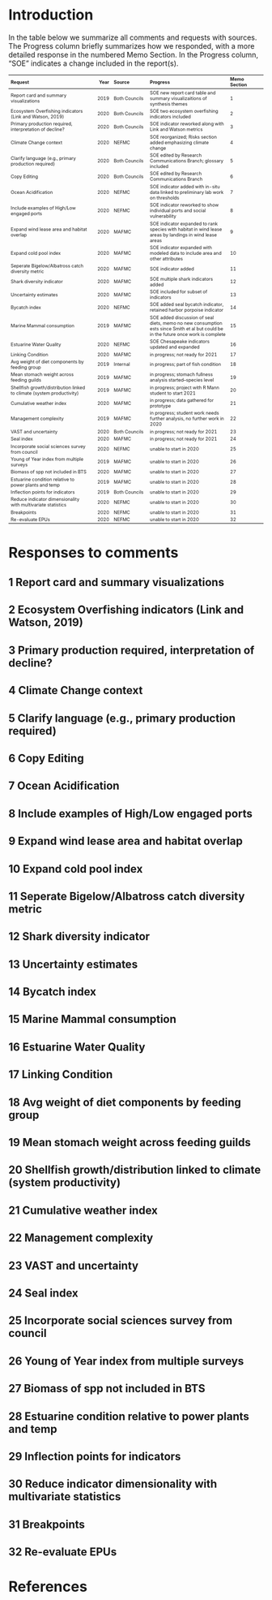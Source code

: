 <!--
NOTES

Use the code=readLines with the setup chunks from ecodata: need to do before each set of figs from a region/subgroup
-->

Introduction
============

In the table below we summarize all comments and requests with sources.
The Progress column briefly summarizes how we responded, with a more
detailed response in the numbered Memo Section. In the Progress column,
“SOE” indicates a change included in the report(s).

<table class="table" style="font-size: 9px; margin-left: auto; margin-right: auto;">
<thead>
<tr>
<th style="text-align:left;font-weight: bold;">
Request
</th>
<th style="text-align:right;font-weight: bold;">
Year
</th>
<th style="text-align:left;font-weight: bold;">
Source
</th>
<th style="text-align:left;font-weight: bold;">
Progress
</th>
<th style="text-align:left;font-weight: bold;">
Memo Section
</th>
</tr>
</thead>
<tbody>
<tr>
<td style="text-align:left;width: 5cm; ">
Report card and summary visualizations
</td>
<td style="text-align:right;width: 1cm; ">
2019
</td>
<td style="text-align:left;width: 2cm; ">
Both Councils
</td>
<td style="text-align:left;width: 5cm; ">
SOE new report card table and summary visualizaitions of synthesis
themes
</td>
<td style="text-align:left;width: 2cm; ">
1
</td>
</tr>
<tr>
<td style="text-align:left;width: 5cm; ">
Ecosystem Overfishing indicators (Link and Watson, 2019)
</td>
<td style="text-align:right;width: 1cm; ">
2020
</td>
<td style="text-align:left;width: 2cm; ">
Both Councils
</td>
<td style="text-align:left;width: 5cm; ">
SOE two ecosystem overfishing indicators included
</td>
<td style="text-align:left;width: 2cm; ">
2
</td>
</tr>
<tr>
<td style="text-align:left;width: 5cm; ">
Primary production required, interpretation of decline?
</td>
<td style="text-align:right;width: 1cm; ">
2020
</td>
<td style="text-align:left;width: 2cm; ">
Both Councils
</td>
<td style="text-align:left;width: 5cm; ">
SOE indicator reworked along with Link and Watson metrics
</td>
<td style="text-align:left;width: 2cm; ">
3
</td>
</tr>
<tr>
<td style="text-align:left;width: 5cm; ">
Climate Change context
</td>
<td style="text-align:right;width: 1cm; ">
2020
</td>
<td style="text-align:left;width: 2cm; ">
NEFMC
</td>
<td style="text-align:left;width: 5cm; ">
SOE reorganized; Risks section added emphasizing climate change
</td>
<td style="text-align:left;width: 2cm; ">
4
</td>
</tr>
<tr>
<td style="text-align:left;width: 5cm; ">
Clarify language (e.g., primary production required)
</td>
<td style="text-align:right;width: 1cm; ">
2020
</td>
<td style="text-align:left;width: 2cm; ">
Both Councils
</td>
<td style="text-align:left;width: 5cm; ">
SOE edited by Research Communications Branch; glossary included
</td>
<td style="text-align:left;width: 2cm; ">
5
</td>
</tr>
<tr>
<td style="text-align:left;width: 5cm; ">
Copy Editing
</td>
<td style="text-align:right;width: 1cm; ">
2020
</td>
<td style="text-align:left;width: 2cm; ">
Both Councils
</td>
<td style="text-align:left;width: 5cm; ">
SOE edited by Research Communications Branch
</td>
<td style="text-align:left;width: 2cm; ">
6
</td>
</tr>
<tr>
<td style="text-align:left;width: 5cm; ">
Ocean Acidification
</td>
<td style="text-align:right;width: 1cm; ">
2020
</td>
<td style="text-align:left;width: 2cm; ">
NEFMC
</td>
<td style="text-align:left;width: 5cm; ">
SOE indicator added with in-situ data linked to preliminary lab work on
thresholds
</td>
<td style="text-align:left;width: 2cm; ">
7
</td>
</tr>
<tr>
<td style="text-align:left;width: 5cm; ">
Include examples of High/Low engaged ports
</td>
<td style="text-align:right;width: 1cm; ">
2020
</td>
<td style="text-align:left;width: 2cm; ">
NEFMC
</td>
<td style="text-align:left;width: 5cm; ">
SOE indicator reworked to show individual ports and social vulnerability
</td>
<td style="text-align:left;width: 2cm; ">
8
</td>
</tr>
<tr>
<td style="text-align:left;width: 5cm; ">
Expand wind lease area and habitat overlap
</td>
<td style="text-align:right;width: 1cm; ">
2020
</td>
<td style="text-align:left;width: 2cm; ">
MAFMC
</td>
<td style="text-align:left;width: 5cm; ">
SOE indicator expanded to rank species with habitat in wind lease areas
by landings in wind lease areas
</td>
<td style="text-align:left;width: 2cm; ">
9
</td>
</tr>
<tr>
<td style="text-align:left;width: 5cm; ">
Expand cold pool index
</td>
<td style="text-align:right;width: 1cm; ">
2020
</td>
<td style="text-align:left;width: 2cm; ">
MAFMC
</td>
<td style="text-align:left;width: 5cm; ">
SOE indicator expanded with modeled data to include area and other
attributes
</td>
<td style="text-align:left;width: 2cm; ">
10
</td>
</tr>
<tr>
<td style="text-align:left;width: 5cm; ">
Seperate Bigelow/Albatross catch diversity metric
</td>
<td style="text-align:right;width: 1cm; ">
2020
</td>
<td style="text-align:left;width: 2cm; ">
MAFMC
</td>
<td style="text-align:left;width: 5cm; ">
SOE indicator added
</td>
<td style="text-align:left;width: 2cm; ">
11
</td>
</tr>
<tr>
<td style="text-align:left;width: 5cm; ">
Shark diversity indicator
</td>
<td style="text-align:right;width: 1cm; ">
2020
</td>
<td style="text-align:left;width: 2cm; ">
MAFMC
</td>
<td style="text-align:left;width: 5cm; ">
SOE multiple shark indicators added
</td>
<td style="text-align:left;width: 2cm; ">
12
</td>
</tr>
<tr>
<td style="text-align:left;width: 5cm; ">
Uncertainty estimates
</td>
<td style="text-align:right;width: 1cm; ">
2020
</td>
<td style="text-align:left;width: 2cm; ">
MAFMC
</td>
<td style="text-align:left;width: 5cm; ">
SOE included for subset of indicators
</td>
<td style="text-align:left;width: 2cm; ">
13
</td>
</tr>
<tr>
<td style="text-align:left;width: 5cm; ">
Bycatch index
</td>
<td style="text-align:right;width: 1cm; ">
2020
</td>
<td style="text-align:left;width: 2cm; ">
NEFMC
</td>
<td style="text-align:left;width: 5cm; ">
SOE added seal bycatch indicator, retained harbor porpoise indicator
</td>
<td style="text-align:left;width: 2cm; ">
14
</td>
</tr>
<tr>
<td style="text-align:left;width: 5cm; ">
Marine Mammal consumption
</td>
<td style="text-align:right;width: 1cm; ">
2019
</td>
<td style="text-align:left;width: 2cm; ">
MAFMC
</td>
<td style="text-align:left;width: 5cm; ">
SOE added discussion of seal diets, memo no new consumption ests since
Smith et al but could be in the future once work is complete
</td>
<td style="text-align:left;width: 2cm; ">
15
</td>
</tr>
<tr>
<td style="text-align:left;width: 5cm; ">
Estuarine Water Quality
</td>
<td style="text-align:right;width: 1cm; ">
2020
</td>
<td style="text-align:left;width: 2cm; ">
NEFMC
</td>
<td style="text-align:left;width: 5cm; ">
SOE Chesapeake indicators updated and expanded
</td>
<td style="text-align:left;width: 2cm; ">
16
</td>
</tr>
<tr>
<td style="text-align:left;width: 5cm; ">
Linking Condition
</td>
<td style="text-align:right;width: 1cm; ">
2020
</td>
<td style="text-align:left;width: 2cm; ">
MAFMC
</td>
<td style="text-align:left;width: 5cm; ">
in progress; not ready for 2021
</td>
<td style="text-align:left;width: 2cm; ">
17
</td>
</tr>
<tr>
<td style="text-align:left;width: 5cm; ">
Avg weight of diet components by feeding group
</td>
<td style="text-align:right;width: 1cm; ">
2019
</td>
<td style="text-align:left;width: 2cm; ">
Internal
</td>
<td style="text-align:left;width: 5cm; ">
in progress; part of fish condition
</td>
<td style="text-align:left;width: 2cm; ">
18
</td>
</tr>
<tr>
<td style="text-align:left;width: 5cm; ">
Mean stomach weight across feeding guilds
</td>
<td style="text-align:right;width: 1cm; ">
2019
</td>
<td style="text-align:left;width: 2cm; ">
MAFMC
</td>
<td style="text-align:left;width: 5cm; ">
in progress; stomach fullness analysis started–species level
</td>
<td style="text-align:left;width: 2cm; ">
19
</td>
</tr>
<tr>
<td style="text-align:left;width: 5cm; ">
Shellfish growth/distribution linked to climate (system productivity)
</td>
<td style="text-align:right;width: 1cm; ">
2019
</td>
<td style="text-align:left;width: 2cm; ">
MAFMC
</td>
<td style="text-align:left;width: 5cm; ">
in progress; project with R Mann student to start 2021
</td>
<td style="text-align:left;width: 2cm; ">
20
</td>
</tr>
<tr>
<td style="text-align:left;width: 5cm; ">
Cumulative weather index
</td>
<td style="text-align:right;width: 1cm; ">
2020
</td>
<td style="text-align:left;width: 2cm; ">
MAFMC
</td>
<td style="text-align:left;width: 5cm; ">
in progress; data gathered for prototype
</td>
<td style="text-align:left;width: 2cm; ">
21
</td>
</tr>
<tr>
<td style="text-align:left;width: 5cm; ">
Management complexity
</td>
<td style="text-align:right;width: 1cm; ">
2019
</td>
<td style="text-align:left;width: 2cm; ">
MAFMC
</td>
<td style="text-align:left;width: 5cm; ">
in progress; student work needs further analysis, no further work in
2020
</td>
<td style="text-align:left;width: 2cm; ">
22
</td>
</tr>
<tr>
<td style="text-align:left;width: 5cm; ">
VAST and uncertainty
</td>
<td style="text-align:right;width: 1cm; ">
2020
</td>
<td style="text-align:left;width: 2cm; ">
Both Councils
</td>
<td style="text-align:left;width: 5cm; ">
in progress; not ready for 2021
</td>
<td style="text-align:left;width: 2cm; ">
23
</td>
</tr>
<tr>
<td style="text-align:left;width: 5cm; ">
Seal index
</td>
<td style="text-align:right;width: 1cm; ">
2020
</td>
<td style="text-align:left;width: 2cm; ">
MAFMC
</td>
<td style="text-align:left;width: 5cm; ">
in progress; not ready for 2021
</td>
<td style="text-align:left;width: 2cm; ">
24
</td>
</tr>
<tr>
<td style="text-align:left;width: 5cm; ">
Incorporate social sciences survey from council
</td>
<td style="text-align:right;width: 1cm; ">
2020
</td>
<td style="text-align:left;width: 2cm; ">
NEFMC
</td>
<td style="text-align:left;width: 5cm; ">
unable to start in 2020
</td>
<td style="text-align:left;width: 2cm; ">
25
</td>
</tr>
<tr>
<td style="text-align:left;width: 5cm; ">
Young of Year index from multiple surveys
</td>
<td style="text-align:right;width: 1cm; ">
2019
</td>
<td style="text-align:left;width: 2cm; ">
MAFMC
</td>
<td style="text-align:left;width: 5cm; ">
unable to start in 2020
</td>
<td style="text-align:left;width: 2cm; ">
26
</td>
</tr>
<tr>
<td style="text-align:left;width: 5cm; ">
Biomass of spp not included in BTS
</td>
<td style="text-align:right;width: 1cm; ">
2020
</td>
<td style="text-align:left;width: 2cm; ">
MAFMC
</td>
<td style="text-align:left;width: 5cm; ">
unable to start in 2020
</td>
<td style="text-align:left;width: 2cm; ">
27
</td>
</tr>
<tr>
<td style="text-align:left;width: 5cm; ">
Estuarine condition relative to power plants and temp
</td>
<td style="text-align:right;width: 1cm; ">
2019
</td>
<td style="text-align:left;width: 2cm; ">
MAFMC
</td>
<td style="text-align:left;width: 5cm; ">
unable to start in 2020
</td>
<td style="text-align:left;width: 2cm; ">
28
</td>
</tr>
<tr>
<td style="text-align:left;width: 5cm; ">
Inflection points for indicators
</td>
<td style="text-align:right;width: 1cm; ">
2019
</td>
<td style="text-align:left;width: 2cm; ">
Both Councils
</td>
<td style="text-align:left;width: 5cm; ">
unable to start in 2020
</td>
<td style="text-align:left;width: 2cm; ">
29
</td>
</tr>
<tr>
<td style="text-align:left;width: 5cm; ">
Reduce indicator dimensionality with multivariate statistics
</td>
<td style="text-align:right;width: 1cm; ">
2020
</td>
<td style="text-align:left;width: 2cm; ">
NEFMC
</td>
<td style="text-align:left;width: 5cm; ">
unable to start in 2020
</td>
<td style="text-align:left;width: 2cm; ">
30
</td>
</tr>
<tr>
<td style="text-align:left;width: 5cm; ">
Breakpoints
</td>
<td style="text-align:right;width: 1cm; ">
2020
</td>
<td style="text-align:left;width: 2cm; ">
NEFMC
</td>
<td style="text-align:left;width: 5cm; ">
unable to start in 2020
</td>
<td style="text-align:left;width: 2cm; ">
31
</td>
</tr>
<tr>
<td style="text-align:left;width: 5cm; ">
Re-evaluate EPUs
</td>
<td style="text-align:right;width: 1cm; ">
2020
</td>
<td style="text-align:left;width: 2cm; ">
NEFMC
</td>
<td style="text-align:left;width: 5cm; ">
unable to start in 2020
</td>
<td style="text-align:left;width: 2cm; ">
32
</td>
</tr>
</tbody>
</table>

Responses to comments
=====================

1 Report card and summary visualizations
----------------------------------------

2 Ecosystem Overfishing indicators (Link and Watson, 2019)
----------------------------------------------------------

3 Primary production required, interpretation of decline?
---------------------------------------------------------

4 Climate Change context
------------------------

5 Clarify language (e.g., primary production required)
------------------------------------------------------

6 Copy Editing
--------------

7 Ocean Acidification
---------------------

8 Include examples of High/Low engaged ports
--------------------------------------------

9 Expand wind lease area and habitat overlap
--------------------------------------------

10 Expand cold pool index
-------------------------

11 Seperate Bigelow/Albatross catch diversity metric
----------------------------------------------------

12 Shark diversity indicator
----------------------------

13 Uncertainty estimates
------------------------

14 Bycatch index
----------------

15 Marine Mammal consumption
----------------------------

16 Estuarine Water Quality
--------------------------

17 Linking Condition
--------------------

18 Avg weight of diet components by feeding group
-------------------------------------------------

19 Mean stomach weight across feeding guilds
--------------------------------------------

20 Shellfish growth/distribution linked to climate (system productivity)
------------------------------------------------------------------------

21 Cumulative weather index
---------------------------

22 Management complexity
------------------------

23 VAST and uncertainty
-----------------------

24 Seal index
-------------

25 Incorporate social sciences survey from council
--------------------------------------------------

26 Young of Year index from multiple surveys
--------------------------------------------

27 Biomass of spp not included in BTS
-------------------------------------

28 Estuarine condition relative to power plants and temp
--------------------------------------------------------

29 Inflection points for indicators
-----------------------------------

30 Reduce indicator dimensionality with multivariate statistics
---------------------------------------------------------------

31 Breakpoints
--------------

32 Re-evaluate EPUs
-------------------

References
==========
